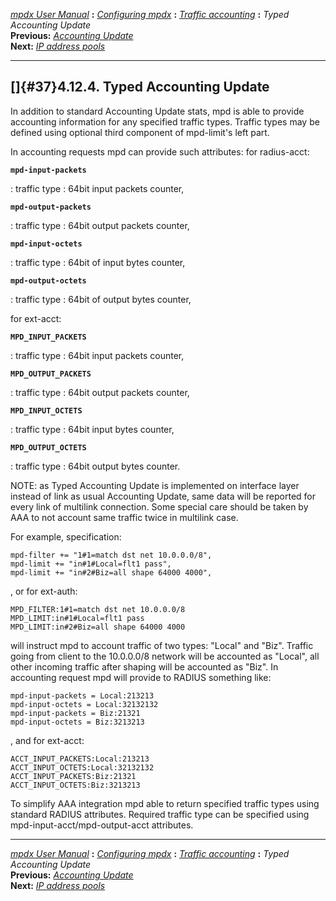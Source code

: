 [*mpdx User Manual*](README.md) **:** [*Configuring mpdx*](mpd17.md)
**:** [*Traffic accounting*](mpd33.md) **:** *Typed Accounting
Update*\
**Previous:** [*Accounting Update*](mpd36.md)\
**Next:** [*IP address pools*](mpd38.md)

------------------------------------------------------------------------

## []{#37}4.12.4. Typed Accounting Update

In addition to standard Accounting Update stats, mpd is able to provide
accounting information for any specified traffic types. Traffic types
may be defined using optional third component of mpd-limit\'s left part.

In accounting requests mpd can provide such attributes: for radius-acct:

**`mpd-input-packets`**

:   traffic type : 64bit input packets counter,

**`mpd-output-packets`**

:   traffic type : 64bit output packets counter,

**`mpd-input-octets`**

:   traffic type : 64bit of input bytes counter,

**`mpd-output-octets`**

:   traffic type : 64bit of output bytes counter,

for ext-acct:

**`MPD_INPUT_PACKETS`**

:   traffic type : 64bit input packets counter,

**`MPD_OUTPUT_PACKETS`**

:   traffic type : 64bit output packets counter,

**`MPD_INPUT_OCTETS`**

:   traffic type : 64bit input bytes counter,

**`MPD_OUTPUT_OCTETS`**

:   traffic type : 64bit output bytes counter.

NOTE: as Typed Accounting Update is implemented on interface layer
instead of link as usual Accounting Update, same data will be reported
for every link of multilink connection. Some special care should be
taken by AAA to not account same traffic twice in multilink case.

For example, specification:

    mpd-filter += "1#1=match dst net 10.0.0.0/8",
    mpd-limit += "in#1#Local=flt1 pass",
    mpd-limit += "in#2#Biz=all shape 64000 4000",

, or for ext-auth:

    MPD_FILTER:1#1=match dst net 10.0.0.0/8
    MPD_LIMIT:in#1#Local=flt1 pass
    MPD_LIMIT:in#2#Biz=all shape 64000 4000

will instruct mpd to account traffic of two types: \"Local\" and
\"Biz\". Traffic going from client to the 10.0.0.0/8 network will be
accounted as \"Local\", all other incoming traffic after shaping will be
accounted as \"Biz\". In accounting request mpd will provide to RADIUS
something like:

    mpd-input-packets = Local:213213
    mpd-input-octets = Local:32132132
    mpd-input-packets = Biz:21321
    mpd-input-octets = Biz:3213213

, and for ext-acct:

    ACCT_INPUT_PACKETS:Local:213213
    ACCT_INPUT_OCTETS:Local:32132132
    ACCT_INPUT_PACKETS:Biz:21321
    ACCT_INPUT_OCTETS:Biz:3213213

To simplify AAA integration mpd able to return specified traffic types
using standard RADIUS attributes. Required traffic type can be specified
using mpd-input-acct/mpd-output-acct attributes.

------------------------------------------------------------------------

[*mpdx User Manual*](README.md) **:** [*Configuring mpdx*](mpd17.md)
**:** [*Traffic accounting*](mpd33.md) **:** *Typed Accounting
Update*\
**Previous:** [*Accounting Update*](mpd36.md)\
**Next:** [*IP address pools*](mpd38.md)
